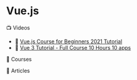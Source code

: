 # Vue.js

:tv: Videos
- 🌟 [Vue.js Course for Beginners 2021 Tutorial](https://www.youtube.com/watch?v=FXpIoQ_rT_c)
- 🌟 [Vue 3 Tutorial - Full Course 10 Hours 10 apps](https://www.youtube.com/watch?v=e-E0UB-YDRk)

:movie_camera: Courses

:memo: Articles
